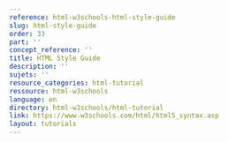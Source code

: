 ```yaml
---
reference: html-w3schools-html-style-guide
slug: html-style-guide
order: 33
part: ''
concept_reference: ''
title: HTML Style Guide
description: ''
sujets: ''
resource_categories: html-tutorial
ressource: html-w3schools
language: en
directory: html-w3schools/html-tutorial
link: https://www.w3schools.com/html/html5_syntax.asp
layout: tutorials
---
```

